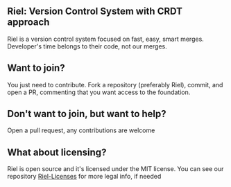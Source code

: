 ## Riel: Version Control System with CRDT approach
Riel is a version control system focused on fast, easy, smart merges. Developer's time belongs to their code, not our merges.
## Want to join?
You just need to contribute. Fork a repository (preferably Riel), commit, and open a PR, commenting that you want access to the foundation. 
## Don't want to join, but want to help?
Open a pull request, any contributions are welcome
## What about licensing?
Riel is open source and it's licensed under the MIT license. You can see our repository [Riel-Licenses](https://www.github.com/Riel-Foundation/Riel-Licenses) for more legal info, if needed
